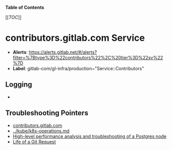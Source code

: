 <!-- MARKER: do not edit this section directly. Edit services/service-catalog.yml then run scripts/generate-docs -->

**Table of Contents**

[[_TOC_]]

# contributors.gitlab.com Service

* **Alerts**: <https://alerts.gitlab.net/#/alerts?filter=%7Btype%3D%22contributors%22%2C%20tier%3D%22sv%22%7D>
* **Label**: gitlab-com/gl-infra/production~"Service::Contributors"

## Logging

* []()

## Troubleshooting Pointers

* [contributors.gitlab.com](contributors-dashboard.md)
* [../kube/k8s-operations.md](../kube/k8s-operations.md)
* [High-level performance analysis and troubleshooting of a Postgres node](../patroni/single-node-high-level.md)
* [Life of a Git Request](../tutorials/overview_life_of_a_git_request.md)
<!-- END_MARKER -->

<!-- ## Summary -->

<!-- ## Architecture -->

<!-- ## Performance -->

<!-- ## Scalability -->

<!-- ## Availability -->

<!-- ## Durability -->

<!-- ## Security/Compliance -->

<!-- ## Monitoring/Alerting -->

<!-- ## Links to further Documentation -->
